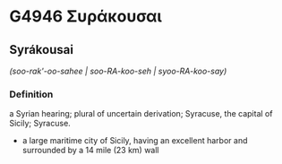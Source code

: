 # G4946 Συράκουσαι

## Syrákousai

_(soo-rak'-oo-sahee | soo-RA-koo-seh | syoo-RA-koo-say)_

### Definition

a Syrian hearing; plural of uncertain derivation; Syracuse, the capital of Sicily; Syracuse.

- a large maritime city of Sicily, having an excellent harbor and surrounded by a 14 mile (23 km) wall

